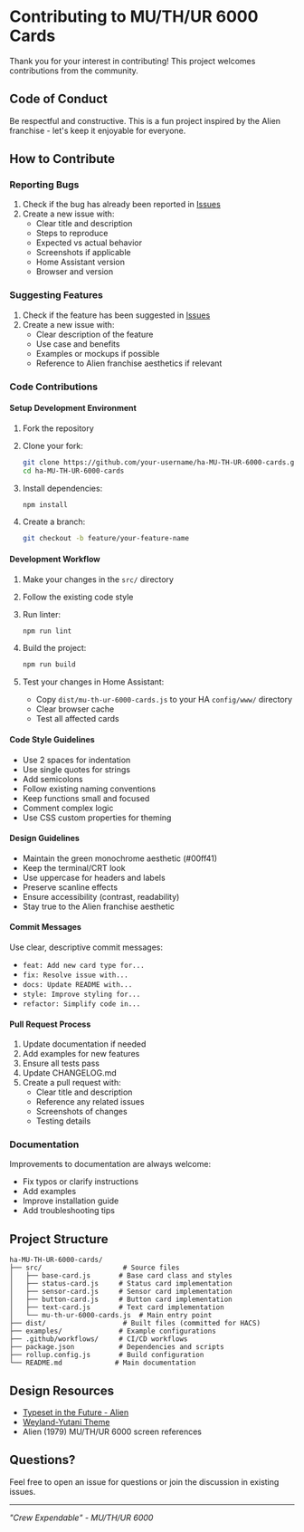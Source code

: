 # Contributing to MU/TH/UR 6000 Cards

Thank you for your interest in contributing! This project welcomes contributions from the community.

## Code of Conduct

Be respectful and constructive. This is a fun project inspired by the Alien franchise - let's keep it enjoyable for everyone.

## How to Contribute

### Reporting Bugs

1. Check if the bug has already been reported in [Issues](https://github.com/loryanstrant/ha-MU-TH-UR-6000-cards/issues)
2. Create a new issue with:
   - Clear title and description
   - Steps to reproduce
   - Expected vs actual behavior
   - Screenshots if applicable
   - Home Assistant version
   - Browser and version

### Suggesting Features

1. Check if the feature has been suggested in [Issues](https://github.com/loryanstrant/ha-MU-TH-UR-6000-cards/issues)
2. Create a new issue with:
   - Clear description of the feature
   - Use case and benefits
   - Examples or mockups if possible
   - Reference to Alien franchise aesthetics if relevant

### Code Contributions

#### Setup Development Environment

1. Fork the repository
2. Clone your fork:
   ```bash
   git clone https://github.com/your-username/ha-MU-TH-UR-6000-cards.git
   cd ha-MU-TH-UR-6000-cards
   ```

3. Install dependencies:
   ```bash
   npm install
   ```

4. Create a branch:
   ```bash
   git checkout -b feature/your-feature-name
   ```

#### Development Workflow

1. Make your changes in the `src/` directory
2. Follow the existing code style
3. Run linter:
   ```bash
   npm run lint
   ```

4. Build the project:
   ```bash
   npm run build
   ```

5. Test your changes in Home Assistant:
   - Copy `dist/mu-th-ur-6000-cards.js` to your HA `config/www/` directory
   - Clear browser cache
   - Test all affected cards

#### Code Style Guidelines

- Use 2 spaces for indentation
- Use single quotes for strings
- Add semicolons
- Follow existing naming conventions
- Keep functions small and focused
- Comment complex logic
- Use CSS custom properties for theming

#### Design Guidelines

- Maintain the green monochrome aesthetic (#00ff41)
- Keep the terminal/CRT look
- Use uppercase for headers and labels
- Preserve scanline effects
- Ensure accessibility (contrast, readability)
- Stay true to the Alien franchise aesthetic

#### Commit Messages

Use clear, descriptive commit messages:
- `feat: Add new card type for...`
- `fix: Resolve issue with...`
- `docs: Update README with...`
- `style: Improve styling for...`
- `refactor: Simplify code in...`

#### Pull Request Process

1. Update documentation if needed
2. Add examples for new features
3. Ensure all tests pass
4. Update CHANGELOG.md
5. Create a pull request with:
   - Clear title and description
   - Reference any related issues
   - Screenshots of changes
   - Testing details

### Documentation

Improvements to documentation are always welcome:
- Fix typos or clarify instructions
- Add examples
- Improve installation guide
- Add troubleshooting tips

## Project Structure

```
ha-MU-TH-UR-6000-cards/
├── src/                    # Source files
│   ├── base-card.js       # Base card class and styles
│   ├── status-card.js     # Status card implementation
│   ├── sensor-card.js     # Sensor card implementation
│   ├── button-card.js     # Button card implementation
│   ├── text-card.js       # Text card implementation
│   └── mu-th-ur-6000-cards.js  # Main entry point
├── dist/                   # Built files (committed for HACS)
├── examples/              # Example configurations
├── .github/workflows/     # CI/CD workflows
├── package.json           # Dependencies and scripts
├── rollup.config.js       # Build configuration
└── README.md             # Main documentation
```

## Design Resources

- [Typeset in the Future - Alien](https://typesetinthefuture.com/2014/12/01/alien/)
- [Weyland-Yutani Theme](https://github.com/loryanstrant/ha-weylandyutani)
- Alien (1979) MU/TH/UR 6000 screen references

## Questions?

Feel free to open an issue for questions or join the discussion in existing issues.

---

*"Crew Expendable" - MU/TH/UR 6000*

